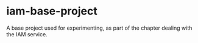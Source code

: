# iam-base-project
A base project used for experimenting, as part of the chapter dealing with the IAM service.